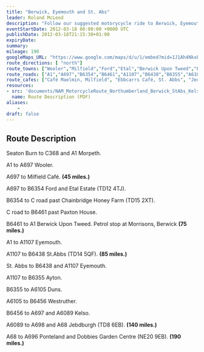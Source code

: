 ```yaml
---
title: "Berwick, Eyemouth and St. Abs"
leader: Roland McLeod
description: "Follow our suggested motorycycle ride to Berwick, Eyemouth and St. Abs."
eventStartDate: 2012-03-18 00:00:00 +0000 UTC
publishDate: 2012-03-18T21:15:30+01:00
expiryDate:
summary:
mileage: 190
googleMaps_URL: "https://www.google.com/maps/d/u/1/embed?mid=1J1Ah4NkxEPd104zw4EkuzWZJrvQ6h7LG" 
route_directions: [ "north"]
route_towns: ["Wooler","Milfield","Ford","Etal","Berwick Upon Tweed","Eyemouth","St.Abbs","Ayton","Duns","Westruther","Kelso","Jedburgh","Ponteland"]
route_roads: ["A1","A697","B6354","B6461","A1107","B6438","B6355","A6105","B6456","A6089","A698","A68","A696"]
route_cafes: ["Café Maelmin, Milfield", "Ebbcarrs Café, St. Abbs", "Jedburgh Woolen Mill", "Dobbies Garden Centre, Ponteland"]
resources:
- src: 'documents/NAM_MotorcycleRoute_Northumberland_Berwick_StAbs_Kelso_Jedburgh.pdf'
  name: Route Description (PDF)
aliases:
    - 
draft: false
---
```


## Route Description

Seaton Burn to C368 and A1 Morpeth.

A1 to A697 Wooler.

A697 to Milfield Café. **(45 miles.)**

A697 to B6354 Ford and Etal Estate (TD12 4TJ).

B6354 to C road past Chainbridge Honey Farm (TD15 2XT).

C road to B6461 past Paxton House.

B6461 to A1 Berwick Upon Tweed. Petrol stop at Morrisons, Berwick **(75 miles.)**

A1 to A1107 Eyemouth.

A1107 to B6438 St.Abbs (TD14 5QF). **(85 miles.)**

St. Abbs to B6438 and A1107 Eyemouth.

A1107 to B6355 Ayton.

B6355 to A6105 Duns.

A6105 to B6456 Westruther.

B6456 to A697 and A6089 Kelso.

A6089 to A698 and A68 Jebdburgh (TD8 6EB). **(140 miles.)**

A68 to A696 Ponteland and Dobbies Garden Centre (NE20 9EB). **(190 miles.)**
